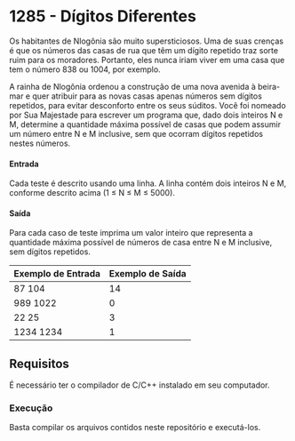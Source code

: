 # 1285 - Dígitos Diferentes
Os habitantes de Nlogônia são muito supersticiosos. Uma de suas crenças é que os números das casas de rua que têm um dígito repetido traz sorte ruim para os moradores. Portanto, eles nunca iriam viver em uma casa que tem o número 838 ou 1004, por exemplo.

A rainha de Nlogônia ordenou a construção de uma nova avenida à beira-mar e quer atribuir para as novas casas apenas números sem dígitos repetidos, para evitar desconforto entre os seus súditos. Você foi nomeado por Sua Majestade para escrever um programa que, dado dois inteiros N e M, determine a quantidade máxima possível de casas que podem assumir um número entre N e M inclusive, sem que ocorram dígitos repetidos nestes números.

#### Entrada
Cada teste é descrito usando uma linha. A linha contém dois inteiros N e M, conforme descrito acima (1 ≤ N ≤ M ≤ 5000).

#### Saída
Para cada caso de teste imprima um valor inteiro que representa a quantidade máxima possível de números de casa entre N e M inclusive, sem dígitos repetidos.

|Exemplo de Entrada|Exemplo de Saída|
|------------------|----------------|
|87 104            |14              |
|989 1022          |0               |
|22 25             |3               |
|1234 1234         |1               |

## Requisitos
É necessário ter o compilador de C/C++ instalado em seu computador.

### Execução
Basta compilar os arquivos contidos neste repositório e executá-los.
